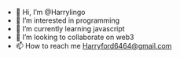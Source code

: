- 👋 Hi, I’m @Harrylingo
- 👀 I’m interested in programming 
- 🌱 I’m currently learning javascript 
- 💞️ I’m looking to collaborate on web3
- 📫 How to reach me Harryford6464@gmail.com

<!---
Harrylingo/Harrylingo is a ✨ special ✨ repository because its `README.md` (this file) appears on your GitHub profile.
You can click the Preview link to take a look at your changes.
--->
